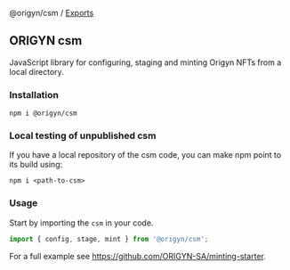 @origyn/csm / [Exports](modules.md)

## ORIGYN csm

JavaScript library for configuring, staging and minting Origyn NFTs from a local directory.

### Installation

```
npm i @origyn/csm
```

### Local testing of unpublished csm

If you have a local repository of the csm code, you can make npm point to its build using:

```
npm i <path-to-csm>
```

### Usage

Start by importing the `csm` in your code.

```js
import { config, stage, mint } from '@origyn/csm';
```

For a full example see https://github.com/ORIGYN-SA/minting-starter.
